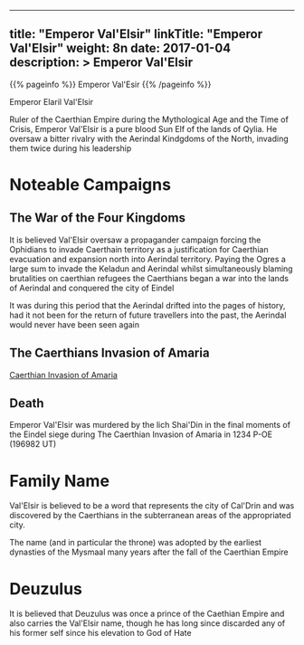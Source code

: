 
---
title: "Emperor Val'Elsir"
linkTitle: "Emperor Val'Elsir"
weight: 8n
date: 2017-01-04
description: >
 Emperor Val'Elsir
---

{{% pageinfo %}}
Emperor Val'Esir
{{% /pageinfo %}}

Emperor Elaril Val'Elsir

Ruler of the Caerthian Empire during the Mythological Age and the Time of Crisis, Emperor Val'Elsir is a pure blood Sun Elf of the lands of Qylia. He oversaw a bitter rivalry with the Aerindal Kindgdoms of the North, invading them twice during his leadership

# Noteable Campaigns

## The War of the Four Kingdoms

It is believed Val'Elsir oversaw a propagander campaign forcing the Ophidians to invade Caerthain territory as a justification for Caerthian evacuation and expansion north into Aerindal territory. Paying the Ogres a large sum to invade the Keladun and Aerindal whilst simultaneously blaming brutalities on caerthian refugees the Caerthians began a war into the lands of Aerindal and conquered the city of Eindel

It was during this period that the Aerindal drifted into the pages of history, had it not been for the return of future travellers into the past, the Aerindal would never have been seen again

## The Caerthians Invasion of Amaria

[Caerthian Invasion of Amaria](https://www.fallofanempire.com/docs/events/the-caerthian-invasion/)

## Death

Emperor Val'Elsir was murdered by the lich Shai'Din in the final moments of the Eindel siege during The Caerthian Invasion of Amaria in 1234 P-OE (196982 UT)

# Family Name

Val'Elsir is believed to be a word that represents the city of Cal'Drin and was discovered by the Caerthians in the subterranean areas of the appropriated city. 

The name (and in particular the throne) was adopted by the earliest dynasties of the Mysmaal many years after the fall of the Caerthian Empire

# Deuzulus

It is believed that Deuzulus was once a prince of the Caethian Empire and also carries the Val'Elsir name, though he has long since discarded any of his former self since his elevation to God of Hate
